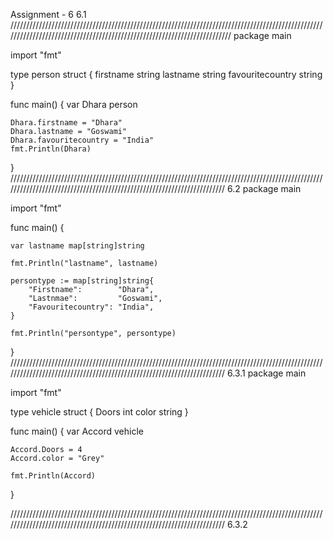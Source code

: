 Assignment - 6 
6.1
/////////////////////////////////////////////////////////////////////////////////////////////////////////////////////////////////////////////////////////////////////////
package main

import "fmt"

type person struct {
	firstname        string
	lastname         string
	favouritecountry string
}

func main() {
	var Dhara person

	Dhara.firstname = "Dhara"
	Dhara.lastname = "Goswami"
	Dhara.favouritecountry = "India"
	fmt.Println(Dhara)
}
///////////////////////////////////////////////////////////////////////////////////////////////////////////////////////////////////////////////////////////////////////
6.2
package main

import "fmt"

func main() {

	var lastname map[string]string

	fmt.Println("lastname", lastname)

	persontype := map[string]string{
		"Firstname":        "Dhara",
		"Lastnmae":         "Goswami",
		"Favouritecountry": "India",
	}

	fmt.Println("persontype", persontype)

}
///////////////////////////////////////////////////////////////////////////////////////////////////////////////////////////////////////////////////////////////////////
6.3.1
package main

import "fmt"

type vehicle struct {
	Doors int
	color string
}

func main() {
	var Accord vehicle

	Accord.Doors = 4
	Accord.color = "Grey"

	fmt.Println(Accord)
}

///////////////////////////////////////////////////////////////////////////////////////////////////////////////////////////////////////////////////////////////////////
6.3.2

